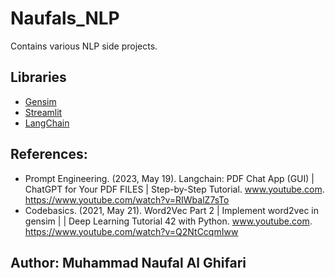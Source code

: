 # Naufals_NLP
Contains various NLP side projects.

## Libraries
- [Gensim](https://radimrehurek.com/gensim/auto_examples/index.html)
- [Streamlit](https://streamlit.io/)
- [LangChain](https://www.langchain.com/)

## References:
- Prompt Engineering. (2023, May 19). Langchain: PDF Chat App (GUI) | ChatGPT for Your PDF FILES | Step-by-Step Tutorial. www.youtube.com. https://www.youtube.com/watch?v=RIWbalZ7sTo
- Codebasics. (2021, May 21). Word2Vec Part 2 | Implement word2vec in gensim | | Deep Learning Tutorial 42 with Python. www.youtube.com. https://www.youtube.com/watch?v=Q2NtCcqmIww

## Author: Muhammad Naufal Al Ghifari
